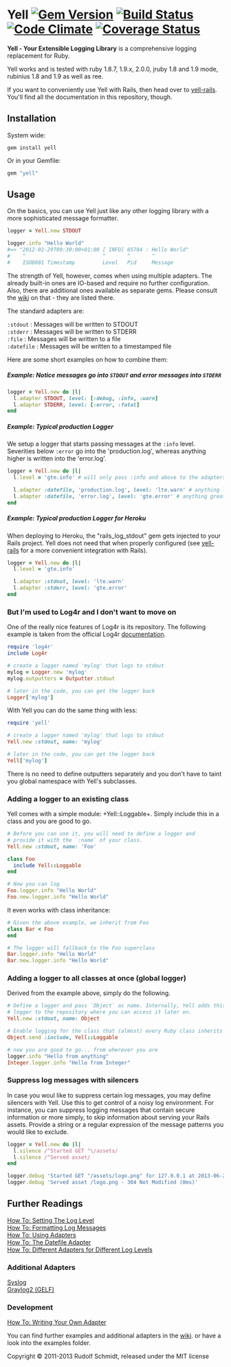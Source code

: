 # Yell [![Gem Version](https://badge.fury.io/rb/yell.png)](http://badge.fury.io/rb/yell) [![Build Status](https://travis-ci.org/rudionrails/yell.png?branch=master)](https://travis-ci.org/rudionrails/yell) [![Code Climate](https://codeclimate.com/github/rudionrails/yell.png)](https://codeclimate.com/github/rudionrails/yell) [![Coverage Status](https://coveralls.io/repos/rudionrails/yell/badge.png?branch=master)](https://coveralls.io/r/rudionrails/yell)


**Yell - Your Extensible Logging Library** is a comprehensive logging replacement for Ruby.

Yell works and is tested with ruby 1.8.7, 1.9.x, 2.0.0, jruby 1.8 and 1.9 mode, rubinius 1.8 and 1.9 as well as ree.

If you want to conveniently use Yell with Rails, then head over to [yell-rails](https://github.com/rudionrails/yell-rails). You'll find all the documentation in this repository, though.


## Installation

System wide:

```console
gem install yell
```

Or in your Gemfile:

```ruby
gem "yell"
```


## Usage

On the basics, you can use Yell just like any other logging library with a more 
sophisticated message formatter.

```ruby
logger = Yell.new STDOUT

logger.info "Hello World"
#=> "2012-02-29T09:30:00+01:00 [ INFO] 65784 : Hello World"
#    ^                         ^       ^       ^
#    ISO8601 Timestamp         Level   Pid     Message
```

The strength of Yell, however, comes when using multiple adapters. The already built-in 
ones are IO-based and require no further configuration. Also, there are additional ones 
available as separate gems. Please consult the [wiki](https://github.com/rudionrails/yell/wiki) 
on that - they are listed there.

The standard adapters are:

`:stdout` : Messages will be written to STDOUT  
`:stderr` : Messages will be written to STDERR  
`:file` : Messages will be written to a file  
`:datefile` : Messages will be written to a timestamped file  


Here are some short examples on how to combine them:

##### Example: Notice messages go into `STDOUT` and error messages into `STDERR`

```ruby
logger = Yell.new do |l|
  l.adapter STDOUT, level: [:debug, :info, :warn]
  l.adapter STDERR, level: [:error, :fatal]
end
```

##### Example: Typical production Logger

We setup a logger that starts passing messages at the `:info` level. Severities 
below `:error` go into the 'production.log', whereas anything higher is written 
into the 'error.log'.

```ruby
logger = Yell.new do |l|
  l.level = 'gte.info' # will only pass :info and above to the adapters

  l.adapter :datefile, 'production.log', level: 'lte.warn' # anything lower or equal to :warn
  l.adapter :datefile, 'error.log', level: 'gte.error' # anything greater or equal to :error
end
```

##### Example: Typical production Logger for Heroku

When deploying to Heroku, the "rails_log_stdout" gem gets injected to your Rails project.
Yell does not need that when properly configured (see [yell-rails](https://github.com/rudionrails/yell-rails)
for a more convenient integration with Rails).

```ruby
logger = Yell.new do |l|
  l.level = 'gte.info'

  l.adapter :stdout, level: 'lte.warn'
  l.adapter :stderr, level: 'gte.error'
end
```

### But I'm used to Log4r and I don't want to move on

One of the really nice features of Log4r is its repository. The following example is 
taken from the official Log4r [documentation](http://log4r.rubyforge.org/manual.html#outofbox).

```ruby
require 'log4r'
include Log4r

# create a logger named 'mylog' that logs to stdout
mylog = Logger.new 'mylog'
mylog.outputters = Outputter.stdout

# later in the code, you can get the logger back
Logger['mylog']
```

With Yell you can do the same thing with less:

```ruby
require 'yell'

# create a logger named 'mylog' that logs to stdout
Yell.new :stdout, name: 'mylog'

# later in the code, you can get the logger back
Yell['mylog']
```

There is no need to define outputters separately and you don't have to taint 
you global namespace with Yell's subclasses.

### Adding a logger to an existing class

Yell comes with a simple module: +Yell::Loggable+. Simply include this in a class and 
you are good to go.

```ruby
# Before you can use it, you will need to define a logger and 
# provide it with the `:name` of your class.
Yell.new :stdout, name: 'Foo'

class Foo
  include Yell::Loggable
end

# Now you can log
Foo.logger.info "Hello World"
Foo.new.logger.info "Hello World"
```

It even works with class inheritance:

```ruby
# Given the above example, we inherit from Foo
class Bar < Foo
end

# The logger will fallback to the Foo superclass
Bar.logger.info "Hello World"
Bar.new.logger.info "Hello World"
```

### Adding a logger to all classes at once (global logger)

Derived from the example above, simply do the following.

```ruby
# Define a logger and pass `Object` as name. Internally, Yell adds this
# logger to the repository where you can access it later on.
Yell.new :stdout, name: Object

# Enable logging for the class that (almost) every Ruby class inherits from
Object.send :include, Yell::Loggable

# now you are good to go... from wherever you are
logger.info "Hello from anything"
Integer.logger.info "Hello from Integer"
```

### Suppress log messages with silencers

In case you woul like to suppress certain log messages, you may define
silencers with Yell. Use this to get control of a noisy log environment. For
instance, you can suppress logging messages that contain secure information or
more simply, to skip information about serving your Rails assets. Provide a
string or a regular expression of the message patterns you would like to exclude.

```ruby
logger = Yell.new do |l|
  l.silence /^Started GET "\/assets/
  l.silence /^Served asset/
end

logger.debug 'Started GET "/assets/logo.png" for 127.0.0.1 at 2013-06-20 10:18:38 +0200'
logger.debug 'Served asset /logo.png - 304 Not Modified (0ms)'
```


## Further Readings

[How To: Setting The Log Level](https://github.com/rudionrails/yell/wiki/101-setting-the-log-level)  
[How To: Formatting Log Messages](https://github.com/rudionrails/yell/wiki/101-formatting-log-messages)  
[How To: Using Adapters](https://github.com/rudionrails/yell/wiki/101-using-adapters)  
[How To: The Datefile Adapter](https://github.com/rudionrails/yell/wiki/101-the-datefile-adapter)  
[How To: Different Adapters for Different Log Levels](https://github.com/rudionrails/yell/wiki/101-different-adapters-for-different-log-levels)  


### Additional Adapters
[Syslog](https://github.com/rudionrails/yell/wiki/additional-adapters-syslog)  
[Graylog2 (GELF)](https://github.com/rudionrails/yell/wiki/additional-adapters-gelf)  


### Development

[How To: Writing Your Own Adapter](https://github.com/rudionrails/yell/wiki/Writing-your-own-adapter)  

You can find further examples and additional adapters in the [wiki](https://github.com/rudionrails/yell/wiki).
or have a look into the examples folder.


Copyright &copy; 2011-2013 Rudolf Schmidt, released under the MIT license

